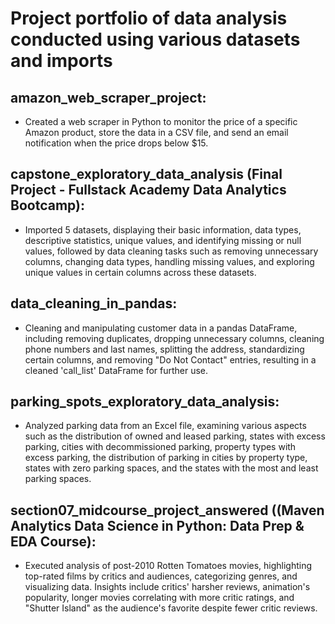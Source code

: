 # Project portfolio of data analysis conducted using various datasets and imports
## amazon_web_scraper_project:
- Created a web scraper in Python to monitor the price of a specific Amazon product, store the data in a CSV file, and send an email notification when the price drops below $15.
## capstone_exploratory_data_analysis (Final Project - Fullstack Academy Data Analytics Bootcamp):
- Imported 5 datasets, displaying their basic information, data types, descriptive statistics, unique values, and identifying missing or null values, followed by data cleaning tasks such as removing unnecessary columns, changing data types, handling missing values, and exploring unique values in certain columns across these datasets.
## data_cleaning_in_pandas:
- Cleaning and manipulating customer data in a pandas DataFrame, including removing duplicates, dropping unnecessary columns, cleaning phone numbers and last names, splitting the address, standardizing certain columns, and removing "Do Not Contact" entries, resulting in a cleaned 'call_list' DataFrame for further use.
## parking_spots_exploratory_data_analysis:
- Analyzed parking data from an Excel file, examining various aspects such as the distribution of owned and leased parking, states with excess parking, cities with decommissioned parking, property types with excess parking, the distribution of parking in cities by property type, states with zero parking spaces, and the states with the most and least parking spaces.
## section07_midcourse_project_answered ((Maven Analytics Data Science in Python: Data Prep & EDA Course):
- Executed analysis of post-2010 Rotten Tomatoes movies, highlighting top-rated films by critics and audiences, categorizing genres, and visualizing data. Insights include critics' harsher reviews, animation's popularity, longer movies correlating with more critic ratings, and "Shutter Island" as the audience's favorite despite fewer critic reviews.

